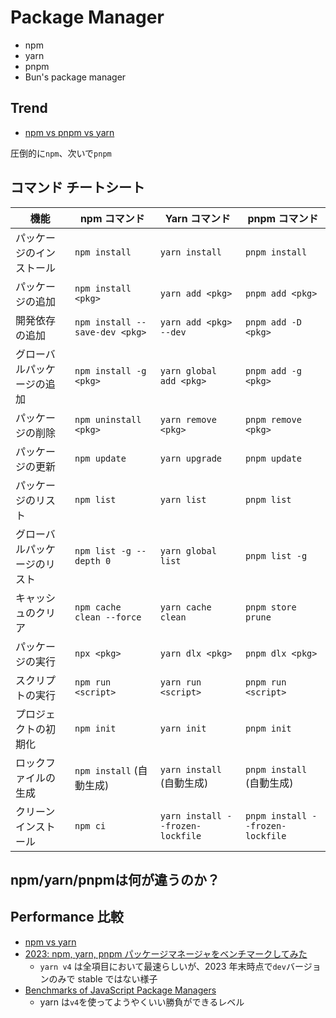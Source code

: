 # Package Manager

- npm
- yarn
- pnpm
- Bun's package manager

## Trend

- [npm vs pnpm vs yarn](https://npmtrends.com/npm-vs-pnpm-vs-yarn)

圧倒的に`npm`、次いで`pnpm`

## コマンド チートシート

| 機能                         | npm コマンド                   | Yarn コマンド                    | pnpm コマンド                    |
| ---------------------------- | ------------------------------ | -------------------------------- | -------------------------------- |
| パッケージのインストール     | `npm install`                  | `yarn install`                   | `pnpm install`                   |
| パッケージの追加             | `npm install <pkg>`            | `yarn add <pkg>`                 | `pnpm add <pkg>`                 |
| 開発依存の追加               | `npm install --save-dev <pkg>` | `yarn add <pkg> --dev`           | `pnpm add -D <pkg>`              |
| グローバルパッケージの追加   | `npm install -g <pkg>`         | `yarn global add <pkg>`          | `pnpm add -g <pkg>`              |
| パッケージの削除             | `npm uninstall <pkg>`          | `yarn remove <pkg>`              | `pnpm remove <pkg>`              |
| パッケージの更新             | `npm update`                   | `yarn upgrade`                   | `pnpm update`                    |
| パッケージのリスト           | `npm list`                     | `yarn list`                      | `pnpm list`                      |
| グローバルパッケージのリスト | `npm list -g --depth 0`        | `yarn global list`               | `pnpm list -g`                   |
| キャッシュのクリア           | `npm cache clean --force`      | `yarn cache clean`               | `pnpm store prune`               |
| パッケージの実行             | `npx <pkg>`                    | `yarn dlx <pkg>`                 | `pnpm dlx <pkg>`                 |
| スクリプトの実行             | `npm run <script>`             | `yarn run <script>`              | `pnpm run <script>`              |
| プロジェクトの初期化         | `npm init`                     | `yarn init`                      | `pnpm init`                      |
| ロックファイルの生成         | `npm install` (自動生成)       | `yarn install` (自動生成)        | `pnpm install` (自動生成)        |
| クリーンインストール         | `npm ci`                       | `yarn install --frozen-lockfile` | `pnpm install --frozen-lockfile` |

## npm/yarn/pnpmは何が違うのか？

## Performance 比較

- [npm vs yarn](https://raw.githubusercontent.com/hiromaily/documents/main/images/yarn-npm.png "npm vs yarn")
- [2023: npm, yarn, pnpm パッケージマネージャをベンチマークしてみた](https://zenn.dev/minedia/articles/2023-08-30-pnpm)
  - `yarn v4` は全項目において最速らしいが、2023 年末時点で`dev`バージョンのみで stable ではない様子
- [Benchmarks of JavaScript Package Managers](https://pnpm.io/benchmarks)
  - yarn は`v4`を使ってようやくいい勝負ができるレベル
